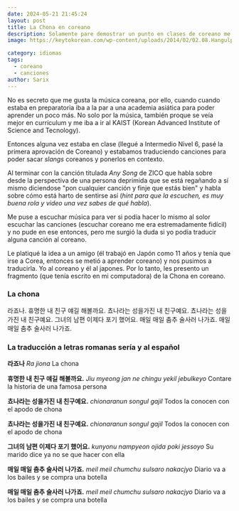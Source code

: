 ```yaml
---
date: 2024-05-21 21:45:24
layout: post
title: La Chona en coreano
description: Solamente pare demostrar un punto en clases de coreano me puse a traducir "La Chona" al coreano. 
image: https://keytokorean.com/wp-content/uploads/2014/02/02.08.Hangulposter-AboutLetters.jpg

category: idiomas
tags:
  - coreano
  - canciones
author: Sarix
---
```


No es secreto que me gusta la música coreana, por ello, cuando cuando estaba en preparatoria iba a la par a una academia asiática para poder aprender un poco más. No solo por la música, también proque se veía mejor en currículum y me iba a ir al KAIST (Korean Advanced Institute of Science and Tecnology). 

Entonces alguna vez estaba en clase (llegué a Intermedio Nivel 6, pasé la primera aprovación de Coreano) y estabamos traduciendo canciones para poder sacar *slangs* coreanos y ponerlos en contexto. 

Al terminar con la canción titulada *Any Song* de ZICO que habla sobre desde la perspectiva de una persona deprimida que se está regañando a sí mismo diciendose "pon cualquier canción y finje que estás bien" y habla sobre cómo está harto de sentirse así (*hint para que la escuchen, es muy buena rola y video una vez sabes de qué habla*). 

Me puse a escuchar música para ver si podía hacer lo mismo al solor escuchar las canciones (escuchar coreano me era estremadamente fidícil) y no pude en ese entonces, pero me surgió la duda si yo podía traducir alguna canción al coreano. 

Le platiqué la idea a un amigo (él trabajó en Japón como 11 años y tenía que irse a Corea, entonces se metió a aprender coreano) y nos pusimos a traducirla. Yo al coreano y él al japones. Por lo tanto, les presento un fragmento (que tenía escrito en mi computadora) de la Chona en coreano. 

### La chona 

라죠나.
휴명한 내 친구 얘길 해볼까요.
쵸나라는 성을가진 내 친구예요.
쵸나라는 성을가진 내 친구예요.
그녀의 남편 이제다 포기 했어요.
매일 매일 춤추 술사러 나가죠.
매일 매일 춤추 술사러 나가죠.


### La traducción a letras romanas sería y al español 

**라죠나**
*Ra jiona*
La chona

**휴명한 내 친구 얘길 해볼까요.**
*Jiu myeong jan ne chingu yekil jebulkeyo* 
Contare la historia de una famosa persona

**쵸나라는 성을가진 내 친구예요.**
*chionaranun songul gajil* 
Todos la conocen con el apodo de chona

**쵸나라는 성을가진 내 친구예요.**
*chionaranun songul gajil* 
Todos la conocen con el apodo de chona

**그녀의 남편 이제다 포기 했어요.**
*kunyonu nampyeon ojida poki jessoyo* 
Su marido dice ya no se que hacer con ella

**매일 매일 춤추 술사러 나가죠.**
*meil meil chumchu sulsaro nakacjyo*
Diario va a los bailes y se compra una botella

**매일 매일 춤추 술사러 나가죠.**
*meil meil chumchu sulsaro nakacjyo* 
Diario va a los bailes y se compra una botella



